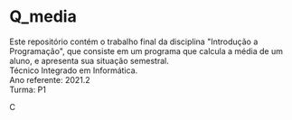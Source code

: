 # Q_media

Este repositório contém o trabalho final da disciplina "Introdução a Programação", que consiste em um programa que calcula a média de um aluno, e apresenta sua situação semestral.<br>
Técnico Integrado em Informática.<br>
Ano referente: 2021.2<br>
Turma: P1<br>

C
